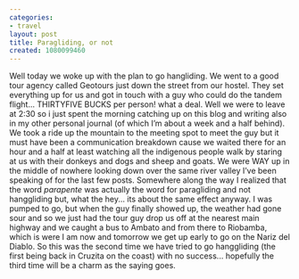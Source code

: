 ```yaml
---
categories:
- travel
layout: post
title: Paragliding, or not
created: 1080099460
---
```

Well today we woke up with the plan to go hangliding.  We went to a good tour agency called Geotours just down the street from our hostel.  They set everything up for us and got in touch with a guy who could do the tandem flight... THIRTYFIVE BUCKS per person! what a deal.  Well we were to leave at 2:30 so i just spent the morning catching up on this blog and writing also in my other personal journal (of which I&rsquo;m about a week and a half behind). We took a ride up the mountain to the meeting spot to meet the guy but it must have been a communication breakdown cause we waited there for an hour and a half at least watching all the indigenous people walk by staring at us with their donkeys and dogs and sheep and goats.  We were WAY up in the middle of nowhere looking down over the same river valley I&rsquo;ve been speaking of for the last few posts.  Somewhere along the way I realized that the word <em>parapente </em> was actually the word for paragliding and not hanggliding but, what the hey... its about the same effect anyway. I was pumped to go, but when the guy finally showed up, the weather had gone sour and so we just had the tour guy drop us off at the nearest main highway and we caught a bus to Ambato and from there to Riobamba, which is were I am now and tomorrow we get up early to go on the Nariz del Diablo.  So this was the second time we have tried to go hanggliding (the first being back in Cruzita on the coast) with no success... hopefully the third time will be a charm as the saying goes.<em></em>
